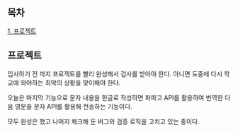 ## 목차
[1. 프로젝트](#프로젝트)   

## 프로젝트
입사하기 전 까지 프로젝트를 빨리 완성해서 검사를 받아야 한다. 아니면 도중에 다시 학교에 와야하는 최악의 상황을 맞이해야 한다.

오늘은 마지막 기능으로 문자 내용을 한글로 작성하면 파파고 API를 활용하여 번역한 다음 영문을 문자 API를 활용해 전송하는 기능이다.

모두 완성은 했고 나머지 체크해 둔 버그와 검증 로직을 고치고 있는 중이다.